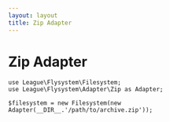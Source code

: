 ```yaml
---
layout: layout
title: Zip Adapter
---
```


# Zip Adapter

~~~.language-php
use League\Flysystem\Filesystem;
use League\Flysystem\Adapter\Zip as Adapter;

$filesystem = new Filesystem(new Adapter(__DIR__.'/path/to/archive.zip'));
~~~
